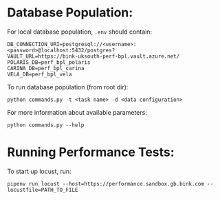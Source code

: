 # Database Population:
For local database population, `.env` should contain:
```
DB_CONNECTION_URI=postgresql://<username>:<password>@localhost:5432/postgres?
VAULT_URL=https://bink-uksouth-perf-bpl.vault.azure.net/
POLARIS_DB=perf_bpl_polaris
CARINA_DB=perf_bpl_carina
VELA_DB=perf_bpl_vela
```

To run database population (from root dir):
```
python commands.py -t <task name> -d <data configuration>
```
For more information about available parameters:
```
python commands.py --help
```

# Running Performance Tests:
To start up locust, run:

`pipenv run locust --host=https://performance.sandbox.gb.bink.com --locustfile=PATH_TO_FILE`